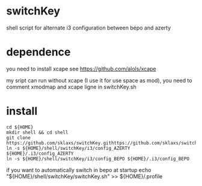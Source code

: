 # switchKey
shell script for alternate i3 configuration between bépo and azerty

# dependence
you need to install xcape
see https://github.com/alols/xcape

my sript can run without xcape (I use it for use space as mod), you need to comment xmodmap and xcape ligne in switchKey.sh

# install
    cd ${HOME}
    mkdir shell && cd shell
    git clone https://github.com/sklaxs/switchKey.githttps://github.com/sklaxs/switchKey.git
    ln -s ${HOME}/shell/switchKey/i3/config_AZERTY ${HOME}/.i3/config_AZERTY
    ln -s ${HOME}/shell/switchKey/i3/config_BEPO ${HOME}/.i3/config_BEPO

if you want to automatically switch in bepo at startup
    echo "${HOME}/shell/switchKey/switchKey.sh" >> ${HOME}/.profile
